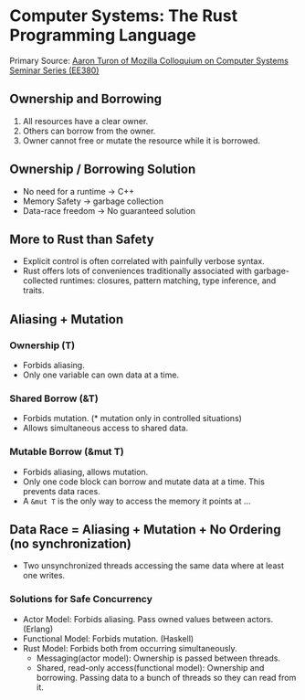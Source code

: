 # Computer Systems: The Rust Programming Language
Primary Source: [Aaron Turon of Mozilla Colloquium on Computer Systems Seminar Series (EE380)](https://www.youtube.com/watch?v=SZvs15hC81U)

## Ownership and Borrowing
1. All resources have a clear owner.
2. Others can borrow from the owner.
3. Owner cannot free or mutate the resource while it is borrowed.

## Ownership / Borrowing Solution
- No need for a runtime -> C++
- Memory Safety -> garbage collection
- Data-race freedom -> No guaranteed solution

## More to Rust than Safety
- Explicit control is often correlated with painfully verbose syntax.
- Rust offers lots of conveniences traditionally associated with garbage-collected runtimes: closures, pattern matching, type inference, and traits.

## Aliasing + Mutation
### Ownership (T)
- Forbids aliasing.
- Only one variable can own data at a time.
### Shared Borrow (&T)
- Forbids mutation. (* mutation only in controlled situations)
- Allows simultaneous access to shared data.
### Mutable Borrow (&mut T)
- Forbids aliasing, allows mutation.
- Only one code block can borrow and mutate data at a time. This prevents data races.
- A `&mut T` is the only way to access the memory it points at ...

## Data Race = Aliasing + Mutation + No Ordering (no synchronization)
- Two unsynchronized threads accessing the same data where at least one writes.
### Solutions for Safe Concurrency
- Actor Model: Forbids aliasing. Pass owned values between actors. (Erlang)
- Functional Model: Forbids mutation. (Haskell)
- Rust Model: Forbids both from occurring simultaneously.
    - Messaging(actor model): Ownership is passed between threads.
    - Shared, read-only access(functional model): Ownership and borrowing. 
      Passing data to a bunch of threads so they can read from it.
